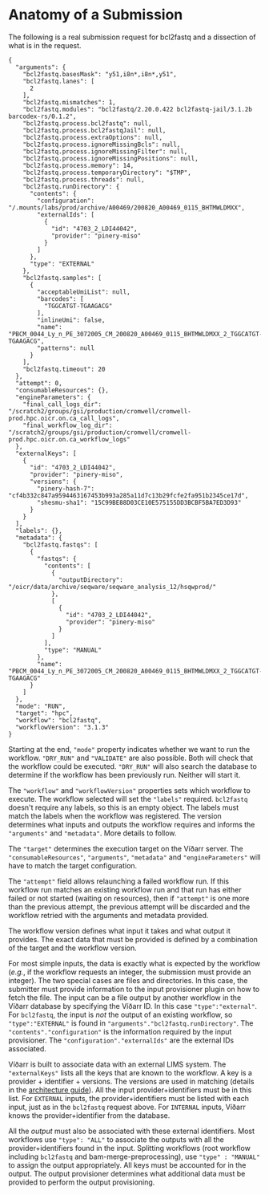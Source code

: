 # Anatomy of a Submission

The following is a real submission request for bcl2fastq and a dissection of
what is in the request.

```
{
  "arguments": {
    "bcl2fastq.basesMask": "y51,i8n*,i8n*,y51",
    "bcl2fastq.lanes": [
      2
    ],
    "bcl2fastq.mismatches": 1,
    "bcl2fastq.modules": "bcl2fastq/2.20.0.422 bcl2fastq-jail/3.1.2b barcodex-rs/0.1.2",
    "bcl2fastq.process.bcl2fastq": null,
    "bcl2fastq.process.bcl2fastqJail": null,
    "bcl2fastq.process.extraOptions": null,
    "bcl2fastq.process.ignoreMissingBcls": null,
    "bcl2fastq.process.ignoreMissingFilter": null,
    "bcl2fastq.process.ignoreMissingPositions": null,
    "bcl2fastq.process.memory": 14,
    "bcl2fastq.process.temporaryDirectory": "$TMP",
    "bcl2fastq.process.threads": null,
    "bcl2fastq.runDirectory": {
      "contents": {
        "configuration": "/.mounts/labs/prod/archive/A00469/200820_A00469_0115_BHTMWLDMXX",
        "externalIds": [
          {
            "id": "4703_2_LDI44042",
            "provider": "pinery-miso"
          }
        ]
      },
      "type": "EXTERNAL"
    },
    "bcl2fastq.samples": [
      {
        "acceptableUmiList": null,
        "barcodes": [
          "TGGCATGT-TGAAGACG"
        ],
        "inlineUmi": false,
        "name": "PBCM_0044_Ly_n_PE_3072005_CM_200820_A00469_0115_BHTMWLDMXX_2_TGGCATGT-TGAAGACG",
        "patterns": null
      }
    ],
    "bcl2fastq.timeout": 20
  },
  "attempt": 0,
  "consumableResources": {},
  "engineParameters": {
    "final_call_logs_dir": "/scratch2/groups/gsi/production/cromwell/cromwell-prod.hpc.oicr.on.ca_call_logs",
    "final_workflow_log_dir": "/scratch2/groups/gsi/production/cromwell/cromwell-prod.hpc.oicr.on.ca_workflow_logs"
  },
  "externalKeys": [
    {
      "id": "4703_2_LDI44042",
      "provider": "pinery-miso",
      "versions": {
        "pinery-hash-7": "cf4b332c847a9594463167453b993a285a11d7c13b29fcfe2fa951b2345ce17d",
        "shesmu-sha1": "15C99BE88D03CE10E575155DD3BCBF5BA7ED3D93"
      }
    }
  ],
  "labels": {},
  "metadata": {
    "bcl2fastq.fastqs": [
      {
        "fastqs": {
          "contents": [
            {
              "outputDirectory": "/oicr/data/archive/seqware/seqware_analysis_12/hsqwprod/"
            },
            [
              {
                "id": "4703_2_LDI44042",
                "provider": "pinery-miso"
              }
            ]
          ],
          "type": "MANUAL"
        },
        "name": "PBCM_0044_Ly_n_PE_3072005_CM_200820_A00469_0115_BHTMWLDMXX_2_TGGCATGT-TGAAGACG"
      }
    ]
  },
  "mode": "RUN",
  "target": "hpc",
  "workflow": "bcl2fastq",
  "workflowVersion": "3.1.3"
}
```

Starting at the end, `"mode"` property indicates whether we want to run the
workflow. `"DRY_RUN"` and `"VALIDATE"` are also possible. Both will check that
the workflow could be executed. `"DRY_RUN"` will also search the database to
determine if the workflow has been previously run. Neither will start it.

The `"workflow"` and `"workflowVersion"` properties sets which workflow to
execute. The workflow selected will set the `"labels"` required. `bcl2fastq`
doesn't require any labels, so this is an empty object. The labels must match
the labels when the workflow was registered. The version determines what inputs
and outputs the workflow requires and informs the `"arguments"` and
`"metadata"`. More details to follow.

The `"target"` determines the execution target on the Víðarr server. The
`"consumableResources"`, `"arguments"`, `"metadata"` and `"engineParameters"`
will have to match the target configuration.

The `"attempt"` field allows relaunching a failed workflow run. If this
workflow run matches an existing workflow run and that run has either failed or
not started (waiting on resources), then if `"attempt"` is one more than the
previous attempt, the previous attempt will be discarded and the workflow
retried with the arguments and metadata provided.

The workflow version defines what input it takes and what output it provides.
The exact data that must be provided is defined by a combination of the target
and the workflow version.

For most simple inputs, the data is exactly what is expected by the workflow
(_e.g._, if the workflow requests an integer, the submission must provide an
integer). The two special cases are files and directories. In this case, the
submitter must provide information to the input provisioner plugin on how to
fetch the file. The input can be a file output by another workflow in the
Víðarr database by specifying the Víðarr ID. In this case `"type":"external"`.
For `bcl2fastq`, the input is _not_ the output of an existing workflow, so
`"type":"EXTERNAL"` is found in `"arguments"."bcl2fastq.runDirectory"`. The
`"contents"."configuration"` is the information required by the input
provisioner. The `"configuration"."externalIds"` are the external IDs
associated.

Víðarr is built to associate data with an external LIMS system. The
`"externalKeys"` lists all the keys that are known to the workflow. A key is a
provider + identifier + versions. The versions are used in matching (details in
the [architecture guide](architecture.md)). All the input provider+identifiers
must be in this list. For `EXTERNAL` inputs, the provider+identifiers must be
listed with each input, just as in the `bcl2fastq` request above. For
`INTERNAL` inputs, Víðarr knows the provider+identifier from the database.

All the _output_ must also be associated with these external identifiers. Most
workflows use `"type": "ALL"` to associate the outputs with all the
provider+identifiers found in the input. Splitting workflows (root workflow
including `bcl2fastq` and bam-merge-preprocessing), use `"type" : "MANUAL"` to
assign the output appropriately. All keys must be accounted for in the output.
The output provisioner determines what additional data must be provided to
perform the output provisioning.
